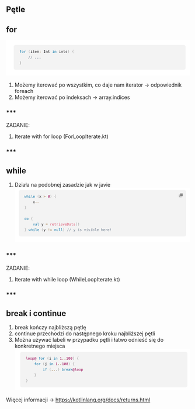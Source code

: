 ## Pętle

## for

![img.png](img.png)

1. Możemy iterować po wszystkim, co daje nam iterator -> odpowiednik foreach
2. Możemy iterować po indeksach -> array.indices

### ***
ZADANIE:
1. Iterate with for loop (ForLoopIterate.kt)
### ***

## while

1. Działa na podobnej zasadzie jak w javie
![img_1.png](img_1.png)


### ***
ZADANIE:
1. Iterate with while loop (WhileLoopIterate.kt)
### ***

## break i continue
1. break kończy najbliższą pętlę
2. continue przechodzi do następnego kroku najbliższej pętli
3. Można używać labeli w przypadku pętli i łatwo odnieść się do konkretnego miejsca
![img_2.png](img_2.png)

Więcej informacji -> https://kotlinlang.org/docs/returns.html
